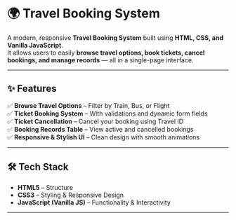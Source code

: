 # 🌍 Travel Booking System  

A modern, responsive **Travel Booking System** built using **HTML, CSS, and Vanilla JavaScript**.  
It allows users to easily **browse travel options, book tickets, cancel bookings, and manage records** — all in a single-page interface.  

---

## ✨ Features  

✅ **Browse Travel Options** – Filter by Train, Bus, or Flight  
✅ **Ticket Booking System** – With validations and dynamic form fields  
✅ **Ticket Cancellation** – Cancel your booking using Travel ID  
✅ **Booking Records Table** – View active and cancelled bookings  
✅ **Responsive & Stylish UI** – Clean design with smooth animations  

---

## 🛠️ Tech Stack  

- **HTML5** – Structure  
- **CSS3** – Styling & Responsive Design  
- **JavaScript (Vanilla JS)** – Functionality & Interactivity  

---
